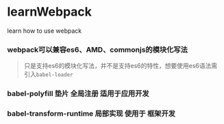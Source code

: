 # learnWebpack
learn how to use webpack

### webpack可以兼容es6、AMD、commonjs的模块化写法
> 只是支持es6的模块化写法，并不是支持es6的特性，想要使用es6语法需引入`babel-loader`

### babel-polyfill  垫片 全局注册  适用于应用开发
### babel-transform-runtime  局部实现  使用于 框架开发